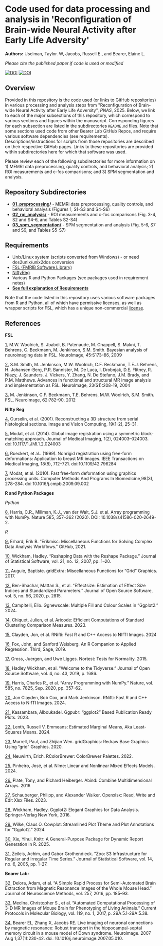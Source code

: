 # Code used for data processing and analysis in 'Reconfiguration of Brain-wide Neural Activity after Early Life Adversity'

__Authors:__ Uselman, Taylor. W, Jacobs, Russell E., and Bearer, Elaine L.

_Please cite the published paper if code is used or modified_

[![DOI](https://img.shields.io/badge/DOI-10.1101/bioRxiv.2023.09.10.557058-blue)](https://doi.org/10.1101/2023.09.10.557058) [![DOI](https://img.shields.io/badge/DOI-10.1101/bioRxiv.2023.09.10.557058-maroon)](https://doi.org/10.1101/2023.09.10.557058)


## Overview

Provided in this repository is the code used (or links to GitHub repositories) in various processing and analysis steps from "Reconfiguration of Brain-wide Neural Activity after Early Life Adversity", _PNAS_, 2025. Below, we link to each of the major subsections of this repository, which correspond to various sections and figures within the manuscript. Corresponding figures for each subsection are listed in the subdirectories `README.md` files. Note that some sections used code from other Bearer Lab GitHub Repos, and require various software dependencies (see requirements). Descriptions/instructions for scripts from those repositories are described on their respective GitHub pages. Links to these repositories are provided within subdirectories here for which that software was used.  

Please review each of the following subdirectories for more information on 1) MEMRI data preprocessing, quality controls, and behavioral analysis; 2)  ROI measurements and c-fos comparisons; and 3) SPM segmentation and analysis.

## Repository Subdirectories
- **[01_preprocessing/](01_preprocessing/)** - MEMRI data preprocessing, quality controls, and behavioral analysis (Figures 1, S1-S3 and S4-S6)
- **[02_roi_analysis/](02_roi_analysis/)** - ROI measurements and c-fos comparisons (Fig. 3-4, S2 and S4-6, and Tables S2-S4)
- **[03_spm_segmentation/](03_spm_segmentation/)** - SPM segmentation and analysis (Fig. 5-6, S7 and S9, and Tables S5-S7)

## Requirements
- Unix/Linux system (scripts converted from Windows) - or need dos2unix/unix2dos conversion
- [FSL (FMRIB Software Library)](https://fsl.fmrib.ox.ac.uk/fsl/docs/#/)
- [NiftyReg](https://github.com/KCL-BMEIS/niftyreg)
- Various R and Python Packages (see packages used in requirement notes)
- **[See full explanation of Requirements](requirements/)**

Note that the code listed in this repository uses various software packages from R and Python, all of which have permissive licenses, as well as wrapper scripts for FSL, which has a unique non-commercial [license](https://fsl.fmrib.ox.ac.uk/fsl/docs/#/license). 

## References

**FSL**

[1.](https://pubmed.ncbi.nlm.nih.gov/19059349/)  M.W. Woolrich, S. Jbabdi, B. Patenaude, M. Chappell, S. Makni, T. Behrens, C. Beckmann, M. Jenkinson, S.M. Smith. Bayesian analysis of neuroimaging data in FSL. NeuroImage, 45:S173-86, 2009
    
[2.](https://pubmed.ncbi.nlm.nih.gov/15501092/)  S.M. Smith, M. Jenkinson, M.W. Woolrich, C.F. Beckmann, T.E.J. Behrens, H. Johansen-Berg, P.R. Bannister, M. De Luca, I. Drobnjak, D.E. Flitney, R. Niazy, J. Saunders, J. Vickers, Y. Zhang, N. De Stefano, J.M. Brady, and P.M. Matthews. Advances in functional and structural MR image analysis and implementation as FSL. NeuroImage, 23(S1):208-19, 2004
    
[3.](https://pubmed.ncbi.nlm.nih.gov/21979382/)  M. Jenkinson, C.F. Beckmann, T.E. Behrens, M.W. Woolrich, S.M. Smith. FSL. NeuroImage, 62:782-90, 2012

**Nifty Reg**

[4.](https://doi.org/10.1016/S0262-8856(00)00052-4) Ourselin, et al. (2001). Reconstructing a 3D structure from serial histological sections. Image and Vision Computing, 19(1-2), 25–31.

[5.](https://pubmed.ncbi.nlm.nih.gov/26158035/) Modat, et al. (2014). Global image registration using a symmetric block-matching approach. Journal of Medical Imaging, 1(2), 024003–024003. doi:10.1117/1.JMI.1.2.024003

[6.](https://pmc.ncbi.nlm.nih.gov/articles/PMC3043828/) Rueckert, et al.. (1999). Nonrigid registration using free-form deformations: Application to breast MR images. IEEE Transactions on Medical Imaging, 18(8), 712–721. doi:10.1109/42.796284

[7.](https://pubmed.ncbi.nlm.nih.gov/19818524/) Modat, et al. (2010). Fast free-form deformation using graphics processing units. Computer Methods And Programs In Biomedicine,98(3), 278–284. doi:10.1016/j.cmpb.2009.09.002

**R and Python Packages**

_Python_

[8.](https://doi.org/10.1038/s41586-020-2649-2) Harris, C.R., Millman, K.J., van der Walt, S.J. et al. Array programming with NumPy. Nature 585, 357–362 (2020). DOI: 10.1038/s41586-020-2649-2.

_R_

[9.](https://github.com/erikerhardt/erikmisc) Erhard, Erik B. “Erikmisc: Miscellaneous Functions for Solving Complex Data Analysis Workflows.” GitHub, 2021.

[10.](http://www.jstatsoft.org/v21/i12/) Wickham, Hadley. “Reshaping Data with the Reshape Package.” Journal of Statistical Software, vol. 21, no. 12, 2007, pp. 1–20.

[11.](https://CRAN.R-project.org/package=gridExtra) Auguie, Baptiste. gridExtra: Miscellaneous Functions for “Grid” Graphics. 2017.

[12.](https://doi.org/10.21105/joss.02815) Ben-Shachar, Mattan S., et al. “Effectsize: Estimation of Effect Size Indices and Standardized Parameters.” Journal of Open Source Software, vol. 5, no. 56, 2020, p. 2815.

[13.](https://CRAN.R-project.org/package=ggnewscale) Campitelli, Elio. Ggnewscale: Multiple Fill and Colour Scales in “Ggplot2.” 2024.

[14.](https://CRAN.R-project.org/package=aricode) Chiquet, Julien, et al. Aricode: Efficient Computations of Standard Clustering Comparison Measures. 2023.

[15.](https://CRAN.R-project.org/package=RNifti) Clayden, Jon, et al. RNifti: Fast R and C++ Access to NIfTI Images. 2024

[16.](https://socialsciences.mcmaster.ca/jfox/Books/Companion/) Fox, John, and Sanford Weisberg. An R Companion to Applied Regression. Third, Sage, 2019.

[17.](https://CRAN.R-project.org/package=nortest) Gross, Juergen, and Uwe Ligges. Nortest: Tests for Normality. 2015.

[18.](https://doi.org/10.21105/joss.01686) Hadley Wickham, et al. “Welcome to the Tidyverse.” Journal of Open Source Software, vol. 4, no. 43, 2019, p. 1686.

[19.](https://doi.org/10.1038/s41586-020-2649-2) Harris, Charles R., et al. “Array Programming with NumPy.” Nature, vol. 585, no. 7825, Sep. 2020, pp. 357–62.

[20.](https://CRAN.R-project.org/package=RNifti) Jon Clayden, Bob Cox, and Mark Jenkinson. RNifti: Fast R and C++ Access to NIfTI Images. 2024.

[21.](https://CRAN.R-project.org/package=ggpubr) Kassambara, Alboukadel. Ggpubr: “ggplot2” Based Publication Ready Plots. 2023.

[22.](https://CRAN.R-project.org/package=emmeans) Lenth, Russell V. Emmeans: Estimated Marginal Means, Aka Least-Squares Means. 2024.

[23.](https://CRAN.R-project.org/package=gridGraphics) Murrell, Paul, and Zhijian Wen. gridGraphics: Redraw Base Graphics Using “grid” Graphics. 2020.

[24.](https://CRAN.R-project.org/package=RColorBrewer) Neuwirth, Erich. RColorBrewer: ColorBrewer Palettes. 2022.

[25.](https://CRAN.R-project.org/package=nlme) Pinheiro, José, et al. Nlme: Linear and Nonlinear Mixed Effects Models. 2024.

[26.](https://CRAN.R-project.org/package=abind) Plate, Tony, and Richard Heiberger. Abind: Combine Multidimensional Arrays. 2016.

[27.](https://CRAN.R-project.org/package=openxlsx) Schauberger, Philipp, and Alexander Walker. Openxlsx: Read, Write and Edit Xlsx Files. 2023.

[28.](https://ggplot2.tidyverse.org) Wickham, Hadley. Ggplot2: Elegant Graphics for Data Analysis. Springer-Verlag New York, 2016.

[29.](https://CRAN.R-project.org/package=cowplot) Wilke, Claus O. Cowplot: Streamlined Plot Theme and Plot Annotations for “Ggplot2.” 2024.

[30.](https://yihui.org/knitr/) Xie, Yihui. Knitr: A General-Purpose Package for Dynamic Report Generation in R. 2025.

[31.](https://doi.org/10.18637/jss.v014.i06) Zeileis, Achim, and Gabor Grothendieck. “Zoo: S3 Infrastructure for Regular and Irregular Time Series.” Journal of Statistical Software, vol. 14, no. 6, 2005, pp. 1–27.

**Bearer Lab:**

[32.](https://doi.org/10.1016/j.jneumeth.2015.09.031) Delora, Adam, et al. “A Simple Rapid Process for Semi-Automated Brain Extraction from Magnetic Resonance Images of the Whole Mouse Head.” Journal of Neuroscience Methods, vol. 257, 2016, pp. 185–93.

[33.](https://doi.org/10.1002/cpmb.40) Medina, Christopher S., et al. “Automated Computational Processing of 3-D MR Images of Mouse Brain for Phenotyping of Living Animals.” Current Protocols in Molecular Biology, vol. 119, no. 1, 2017, p. 29A.5.1-29A.5.38.

[34.](https://doi.org/10.1016/j.neuroimage.2007.05.010) Bearer EL, Zhang X, Jacobs RE. Live imaging of neuronal connections by magnetic resonance: Robust transport in the hippocampal-septal memory circuit in a mouse model of Down syndrome. Neuroimage. 2007 Aug 1;37(1):230-42. doi: 10.1016/j.neuroimage.2007.05.010.

